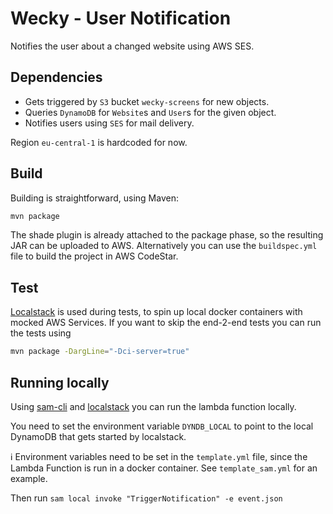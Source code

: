 # Wecky - User Notification
Notifies the user about a changed website using AWS SES.

## Dependencies
* Gets triggered by `S3` bucket `wecky-screens` for new objects. 
* Queries `DynamoDB` for `Website`s and `User`s for the given object. 
* Notifies users using `SES` for mail delivery. 

Region `eu-central-1` is hardcoded for now.

## Build
Building is straightforward, using Maven:
```bash
mvn package
```
The shade plugin is already attached to the package phase, so the resulting JAR can be uploaded to AWS.
Alternatively you can use the `buildspec.yml` file to build the project in AWS CodeStar.

## Test
[Localstack](https://github.com/localstack/localstack) is used during tests, to spin up local docker containers with mocked AWS Services. 
If you want to skip the end-2-end tests you can run the tests using
````bash
mvn package -DargLine="-Dci-server=true"
````  

## Running locally
Using [sam-cli](https://docs.aws.amazon.com/lambda/latest/dg/sam-cli-requirements.html) and [localstack](https://github.com/localstack/localstack) you can run the lambda function locally.

You need to set the environment variable `DYNDB_LOCAL` to point to the local DynamoDB that gets started by localstack.

:information_source:
Environment variables need to be set in the `template.yml` file, since the Lambda Function is run in a docker container.
See `template_sam.yml` for an example.

Then run `sam local invoke "TriggerNotification" -e event.json`
